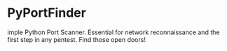 # PyPortFinder
imple Python Port Scanner. Essential for network reconnaissance and the first step in any pentest. Find those open doors!
